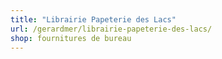 ```yaml
---
title: "Librairie Papeterie des Lacs"
url: /gerardmer/librairie-papeterie-des-lacs/
shop: fournitures de bureau
---
```

